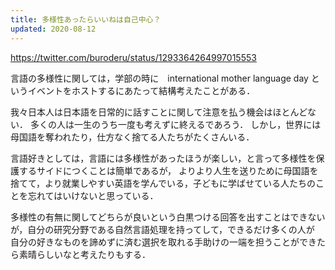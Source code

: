 ```yaml
---
title: 多様性あったらいいねは自己中心？
updated: 2020-08-12
---
```


https://twitter.com/buroderu/status/1293364264997015553

言語の多様性に関しては，学部の時に　international mother language day というイベントをホストするにあたって結構考えたことがある．

我々日本人は日本語を日常的に話すことに関して注意を払う機会はほとんどない．
多くの人は一生のうち一度も考えずに終えるであろう．
しかし，世界には母国語を奪われたり，仕方なく捨てる人たちがたくさんいる．

言語好きとしては，言語には多様性があったほうが楽しい，と言って多様性を保護するサイドにつくことは簡単であるが，
よりより人生を送りために母国語を捨てて，より就業しやすい英語を学んでいる，子どもに学ばせている人たちのことを忘れてはいけないと思っている．

多様性の有無に関してどちらが良いという白黒つける回答を出すことはできないが，自分の研究分野である自然言語処理を持ってして，できるだけ多くの人が
自分の好きなものを諦めずに済む選択を取れる手助けの一端を担うことができたら素晴らしいなと考えたりもする．
